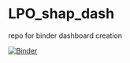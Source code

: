 # LPO_shap_dash
repo for binder dashboard creation


[![Binder](https://mybinder.org/badge_logo.svg)](https://mybinder.org/v2/gh/Jay-Down/LPO_shap_dash/master?urlpath=%2Fvoila%2Frender%2Fdashboard_working_doc.ipynb)
